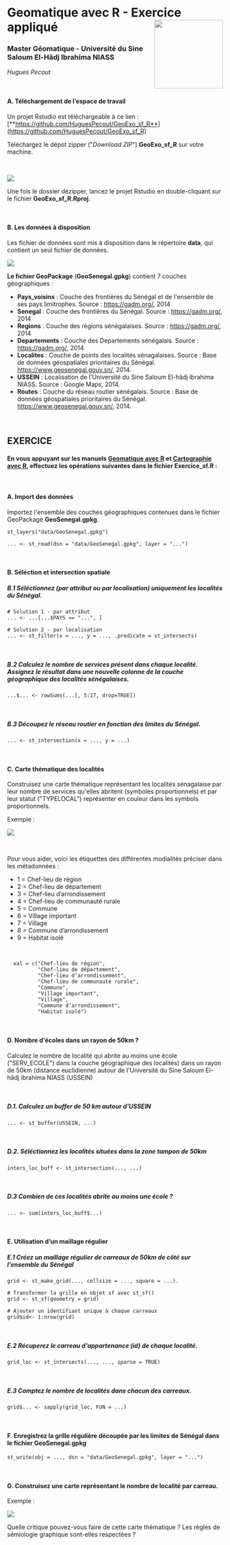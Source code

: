 # Geomatique avec R - Exercice appliqué <img src="img/logo.png" align="right" width="160"/>

### Master Géomatique - Université du Sine Saloum El-Hâdj Ibrahima NIASS

*Hugues Pecout*

</br>

#### **A. Téléchargement de l’espace de travail**

Un projet Rstudio est téléchargeable à ce lien : [**https://github.com/HuguesPecout/GeoExo_sf_R**](https://github.com/HuguesPecout/GeoExo_sf_R)

Téléchargez le dépot zipper ("*Download ZIP*") **GeoExo_sf_R** sur votre machine.   

</br>

![](img/download.png)

Une fois le dossier dézipper, lancez le projet Rstudio en double-cliquant sur le fichier **GeoExo_sf_R.Rproj**.

</br>

#### **B. Les données à disposition**


Les fichier de données sont mis à disposition dans le répertoire **data**, qui contient un seul fichier de données.

![](img/data.png)


**Le fichier GeoPackage** (**GeoSenegal.gpkg**) contient 7 couches géographiques :

- **Pays_voisins** : Couche des frontières du Sénégal et de l'ensemble de ses pays limitrophes. Source : https://gadm.org/, 2014   
- **Senegal** : Couche des frontières du Sénégal. Source : https://gadm.org/, 2014   
- **Regions** : Couche des régions sénégalaises. Source : https://gadm.org/, 2014   
- **Departements** : Couche des Departements sénégalais. Source : https://gadm.org/, 2014   
- **Localites** : Couche de points des localités sénagalaises. Source : Base de données géospatiales prioritaires du Sénégal. https://www.geosenegal.gouv.sn/, 2014. 
- **USSEIN** : Localisation de l'Université du Sine Saloum El-hâdj ibrahima NIASS. Source : Google Maps, 2014. 
- **Routes** : Couche du réseau routier sénégalais. Source : Base de données géospatiales prioritaires du Sénégal. https://www.geosenegal.gouv.sn/, 2014. 

</br>


## **EXERCICE**

#### **En vous appuyant sur les manuels [Geomatique avec R](https://rcarto.github.io/geomatique_avec_r/) et [Cartographie avec R](https://rcarto.github.io/cartographie_avec_r/), effectuez les opérations suivantes dans le fichier Exercice_sf.R :**

</br>

#### A. Import des données

Importez l'ensemble des couches géographiques contenues dans le fichier GeoPackage **GeoSenegal.gpkg**.

    st_layers("data/GeoSenegal.gpkg")

    ... <- st_read(dsn = "data/GeoSenegal.gpkg", layer = "...")

</br>

#### B. Séléction et intersection spatiale


##### B.1 Séléctionnez (par attribut ou par localisation) uniquement les localités du Sénégal.

    # Solution 1 - par attribut
    ... <- ...[...$PAYS == "...", ]
    
    # Solution 2 - par localisation
    ... <- st_filter(x = ..., y = ..., .predicate = st_intersects)
    
</br>

##### B.2 Calculez le nombre de services présent dans chaque localité. Assignez le résultat dans une nouvelle colonne de la couche géographique des localités sénégalaises.

    ...$... <- rowSums(...[, 5:17, drop=TRUE])
    

</br>

##### B.3 Découpez le réseau routier en fonction des limites du Sénégal.

    ... <- st_intersection(x = ..., y = ...)


</br>


#### C. Carte thématique des localités

Construisez une carte thématique représentant les localités sénagalaise par leur nombre de services qu'elles abritent (symboles proportionnels) et par leur statut ("TYPELOCAL") représenter en couleur dans les symbols proportionnels. 

Exemple :

![](img/carte_1.png)

</br>
    
Pour vous aider, voici les étiquettes des différentes modialités préciser dans les métadonnées :  

- 1 = Chef-lieu de région    
- 2 = Chef-lieu de département   
- 3 = Chef-lieu d’arrondissement   
- 4 = Chef-lieu de communauté rurale   
- 5 = Commune   
- 6 = Village important   
- 7 = Village  
- 8 = Commune d’arrondissement   
- 9 = Habitat isolé   

</br>

      val = c("Chef-lieu de région", 
              "Chef-lieu de département", 
              "Chef-lieu d’arrondissement",
              "Chef-lieu de communauté rurale", 
              "Commune", 
              "Village important", 
              "Village",
              "Commune d’arrondissement", 
              "Habitat isolé")



</br>


#### D. Nombre d'écoles dans un rayon de 50km ?

Calculez le nombre de localité qui abrite au moins une école ("SERV_ECOLE") dans la couche géographique des localités) dans un rayon de 50km (distance euclidienne) autour de l'Université du Sine Saloum El-hâdj ibrahima NIASS (USSEIN)

</br>

##### D.1. Calculez un buffer de 50 km autour d'USSEIN

    ... <- st_buffer(USSEIN, ...)
    
</br>

##### D.2. Séléctionnez les localités situées dans la zone tampon de 50km

    inters_loc_buff <- st_intersection(..., ...)

</br>   
    
##### D.3 Combien de ces localités abrite au moins une école ?    
    
    ... <- sum(inters_loc_buff$...)
    

</br>


#### E. Utilisation d’un maillage régulier

##### E.1 Créez un maillage régulier de carreaux de 50km de côté sur l'ensemble du Sénégal

    grid <- st_make_grid(..., cellsize = ..., square = ...).
    
    # Transformer la grille en objet sf avec st_sf()
    grid <- st_sf(geometry = grid)
    
    # Ajouter un identifiant unique à chaque carreaux
    grid$id<- 1:nrow(grid)

</br>

##### E.2 Récuperez le carreau d'appartenance (id) de chaque localité.

    grid_loc <- st_intersects(..., ..., sparse = TRUE)
    
</br>

##### E.3 Comptez le nombre de localités dans chacun des carreaux.

    grid$... <- sapply(grid_loc, FUN = ...)

</br>

#### F. Enregistrez la grille régulière découpée par les limites de Sénégal dans le fichier **GeoSenegal.gpkg**

    st_write(obj = ..., dsn = "data/GeoSenegal.gpkg", layer = "...")

</br>

#### G. Construisez une carte représentant le nombre de localité par carreau.

Exemple : 

![](img/carte_2.png)

Quelle critique pouvez-vous faire de cette carte thématique ? Les règles de sémiologie graphique sont-elles respectées ?


